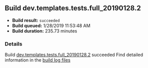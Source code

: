 ## Build dev.templates.tests.full_20190128.2
- **Build result:** `succeeded`
- **Build queued:** 1/28/2019 11:53:48 AM
- **Build duration:** 235.73 minutes
### Details
Build [dev.templates.tests.full_20190128.2](https://winappstudio.visualstudio.com/web/build.aspx?pcguid=a4ef43be-68ce-4195-a619-079b4d9834c2&builduri=vstfs%3a%2f%2f%2fBuild%2fBuild%2f26979) succeeded
Find detailed information in the [build log files](https://uwpctdiags.blob.core.windows.net/buildlogs/dev.templates.tests.full_20190128.2_logs.zip)
